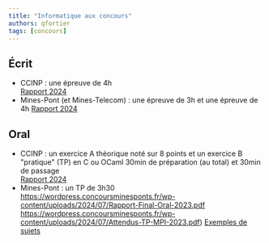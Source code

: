 ```yaml
---
title: "Informatique aux concours"
authors: qfortier
tags: [concours]
---
```


## Écrit

- CCINP : une épreuve de 4h  
[Rapport 2024](https://www.concours-commun-inp.fr/_resource/annales%20%C3%A9crits/2024/MPI/MPI_ECRIT_Informatique_2024_v2.pdf?download=true)  
- Mines-Pont (et Mines-Telecom) : une épreuve de 3h et une épreuve de 4h
[Rapport 2024](https://wordpress.concoursminesponts.fr/wp-content/uploads/2024/09/Rapport-Final-Ecrit-2024.pdf)

## Oral

- CCINP : un exercice A théorique noté sur 8 points et un exercice B "pratique" (TP) en C ou OCaml
30min de préparation (au total) et 30min de passage  
[Rapport 2024](https://www.concours-commun-inp.fr/_resource/annales%20oraux/MPI/Rapports/MPI_ORAL_INFORMATIQUE_2023_v2_23.11.pdf?download=true)
- Mines-Pont : un TP de 3h30
https://wordpress.concoursminesponts.fr/wp-content/uploads/2024/07/Rapport-Final-Oral-2023.pdf
https://wordpress.concoursminesponts.fr/wp-content/uploads/2024/07/Attendus-TP-MPI-2023.pdf)
[Exemples de sujets](https://concoursminesponts.fr/les-oraux)
